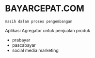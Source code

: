 # BAYARCEPAT.COM
```
masih dalam proses pengembangan
```

Aplikasi Agregator untuk penjualan produk
- prabayar
- pascabayar
- social media marketing

